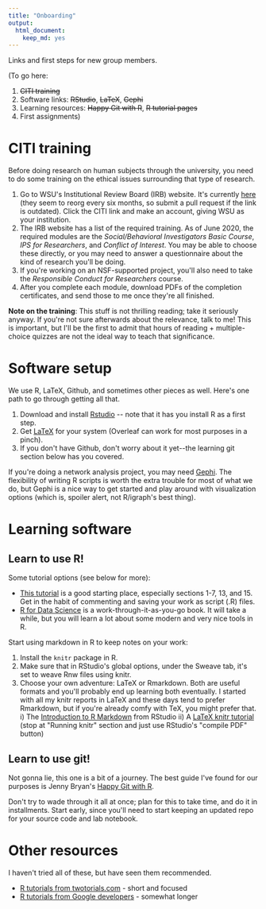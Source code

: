 ```yaml
---
title: "Onboarding"
output: 
  html_document: 
    keep_md: yes
---
```


Links and first steps for new group members. 

(To go here:

1. ~~CITI training~~
2. Software links: ~~RStudio~~, ~~LaTeX~~, ~~Gephi~~
3. Learning resources: ~~Happy Git with R~~, ~~R tutorial pages~~
4. First assignments)


# CITI training

Before doing research on human subjects through the university, you need to do some training on the ethical issues surrounding that type of research. 

1. Go to WSU's Institutional Review Board (IRB) website. It's currently [here](https://www.wright.edu/research/research-compliance/irb-general-information) (they seem to reorg every six months, so submit a pull request if the link is outdated). Click the CITI link and make an account, giving WSU as your institution.  
2. The IRB website has a list of the required training. As of June 2020, the required modules are the *Social/Behavioral Investigators Basic Course*, *IPS for Researchers*, and *Conflict of Interest*. You may be able to choose these directly, or you may need to answer a questionnaire about the kind of research you'll be doing. 
3. If you're working on an NSF-supported project, you'll also need to take the *Responsible Conduct for Researchers* course. 
4. After you complete each module, download PDFs of the completion certificates, and send those to me once they're all finished. 

**Note on the training**: This stuff is not thrilling reading; take it seriously anyway. If you're not sure afterwards about the relevance, talk to me! This is important, but I'll be the first to admit that hours of reading + multiple-choice quizzes are not the ideal way to teach that significance. 



# Software setup

We use R, LaTeX, Github, and sometimes other pieces as well. Here's one path to go through getting all that.

1. Download and install [Rstudio](https://rstudio.com/products/rstudio/download/) -- note that it has you install R as a first step. 
2. Get [LaTeX](https://www.latex-project.org/get/) for your system (Overleaf can work for most purposes in a pinch).
3. If you don't have Github, don't worry about it yet--the learning git section below has you covered.

If you're doing a network analysis project, you may need [Gephi](https://gephi.org/). The flexibility of writing R scripts is worth the extra trouble for most of what we do, but Gephi is a nice way to get started and play around with visualization options (which is, spoiler alert, not R/igraph's best thing). 


# Learning software

## Learn to use R! 

Some tutorial options (see below for more):

* [This tutorial](http://www.cyclismo.org/tutorial/R/) is a good starting place, especially sections 1-7, 13, and 15. Get in the habit of commenting and saving your work as script (.R) files. 
* [R for Data Science](https://r4ds.had.co.nz/) is a work-through-it-as-you-go book. It will take a while, but you will learn a lot about some modern and very nice tools in R.

Start using markdown in R to keep notes on your work:

1. Install the `knitr` package in R. 
2. Make sure that in RStudio's global options, under the Sweave tab, it's set to weave Rnw files using knitr.
3. Choose your own adventure: LaTeX or Rmarkdown. Both are useful formats and you'll probably end up learning both eventually. I started with all my knitr reports in LaTeX and these days tend to prefer Rmarkdown, but if you're already comfy with TeX, you might prefer that.
  i) The [Introduction to R Markdown](https://rmarkdown.rstudio.com/articles_intro.html) from RStudio
  ii) A [LaTeX knitr tutorial](https://joshldavis.com/2014/04/12/beginners-tutorial-for-knitr/) (stop at "Running knitr" section and just use RStudio's "compile PDF" button)


## Learn to use git! 

Not gonna lie, this one is a bit of a journey. The best guide I've found for our purposes is Jenny Bryan's [Happy Git with R](https://happygitwithr.com/). 

Don't try to wade through it all at once; plan for this to take time, and do it in installments. Start early, since you'll need to start keeping an updated repo for your source code and lab notebook. 


# Other resources

I haven't tried all of these, but have seen them recommended. 

* [R tutorials from twotorials.com](https://www.twotorials.com) - short and focused
* [R tutorials from Google developers](https://www.youtube.com/playlist?list=PLOU2XLYxmsIK9qQfztXeybpHvru-TrqAP) - somewhat longer
